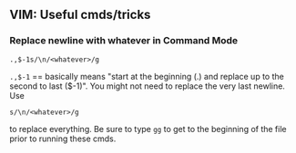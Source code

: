 ## VIM: Useful cmds/tricks

### Replace newline with whatever in Command Mode

`.,$-1s/\n/<whatever>/g`

`.,$-1` == basically means "start at the beginning (.) and replace up to the second to last ($-1)". You might not need to replace the very last newline. Use

`s/\n/<whatever>/g`

to replace everything. Be sure to type `gg` to get to the beginning of the file prior to running these cmds.
